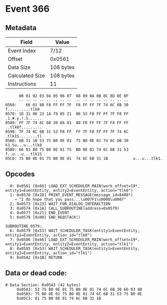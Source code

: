 # Event 366

## Metadata

| Field           | Value     |
|-----------------|-----------|
| Event Index     | 7/12      |
| Offset          | 0x0561    |
| Data Size       | 108 bytes |
| Calculated Size | 108 bytes |
| Instructions    | 11        |

```
      00 01 02 03 04 05 06 07  08 09 0A 0B 0C 0D 0E 0F
      -- -- -- -- -- -- -- --  -- -- -- -- -- -- -- --
0560:    66 01 80 F8 FF FF 7F  F8 FF FF 7F 74 6C 6B 30   f..........tlk0
0570: 1D 31 80 23 1A 79 05 21  00 53 F8 FF FF 7F F8 FF  .1.#.y.!.S......
0580: FF 7F 74 6C 6B 30 66 01  80 F8 FF FF 7F F8 FF FF  ..tlk0f.........
0590: 7F 74 6C 6B 31 53 F8 FF  FF 7F F8 FF FF 7F 74 6C  .tlk1S........tl
05A0: 6B 31 1B 53 75 B0 0E 01  75 B0 0E 01 74 6C 6B 30  k1.Su...u...tlk0
05B0: 66 03 80 75 B0 0E 01 75  B0 0E 01 74 6C 6B 31 53  f..u...u...tlk1S
05C0: 75 B0 0E 01 75 B0 0E 01  74 6C 6B 31 1B           u...u...tlk1.   
```

## Opcodes

```
  0: 0x0561 [0x66] LOAD_EXT_SCHEDULER_MAIN(work_offset=19*, entity1=EventEntity, entity2=EventEntity, action="tlk0")
  1: 0x0570 [0x1D] PRINT_EVENT_MESSAGE(message_id=8488*)
    → "I do hope that you pass...\u007F1\u0000\u0007"
  2: 0x0573 [0x23] WAIT_FOR_DIALOG_INTERACTION
  3: 0x0574 [0x1A] CALL_SUBROUTINE(address=0x0579)
  4: 0x0577 [0x21] END_EVENT
  5: 0x0578 [0x00] END_REQSTACK()

SUBROUTINE_0579:
  6: 0x0579 [0x53] WAIT_SCHEDULER_TASK(entity1=EventEntity, entity2=EventEntity, action_id="tlk0")
  7: 0x0586 [0x66] LOAD_EXT_SCHEDULER_MAIN(work_offset=19*, entity1=EventEntity, entity2=EventEntity, action="tlk1")
  8: 0x0595 [0x53] WAIT_SCHEDULER_TASK(entity1=EventEntity, entity2=EventEntity, action_id="tlk1")
  9: 0x05A2 [0x1B] RETURN
```

## Data or dead code:

```
# Data Section: 0x05A3 (42 bytes)
     0x05A3: 53 75 B0 0E 01 75 B0 0E 01 74 6C 6B 30 66 03 80
     0x05B3: 75 B0 0E 01 75 B0 0E 01 74 6C 6B 31 53 75 B0 0E
     0x05C3: 01 75 B0 0E 01 74 6C 6B 31 1B
```